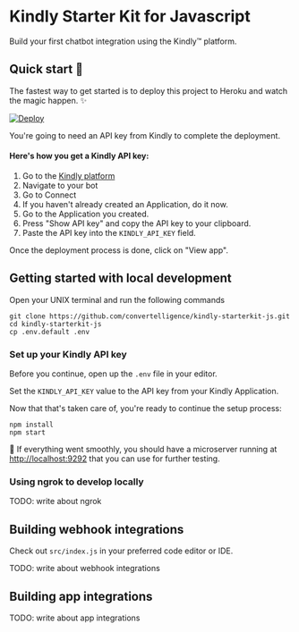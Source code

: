 # Kindly Starter Kit for Javascript

Build your first chatbot integration using the Kindly&trade; platform.

## Quick start :rocket:

The fastest way to get started is to deploy this project to Heroku and watch the magic happen. :sparkles:

[![Deploy](https://www.herokucdn.com/deploy/button.svg)](https://heroku.com/deploy?template=https://github.com/convertelligence/kindly-starterkit-js/tree/master)

You're going to need an API key from Kindly to complete the deployment.

#### Here's how you get a Kindly API key:

1. Go to the [Kindly platform](https://platform.convertelligence.com)
2. Navigate to your bot
3. Go to Connect
4. If you haven't already created an Application, do it now.
5. Go to the Application you created.
6. Press "Show API key" and copy the API key to your clipboard.
7. Paste the API key into the `KINDLY_API_KEY` field.

Once the deployment process is done, click on "View app".

## Getting started with local development

Open your UNIX terminal and run the following commands

```
git clone https://github.com/convertelligence/kindly-starterkit-js.git
cd kindly-starterkit-js
cp .env.default .env
```

### Set up your Kindly API key

Before you continue, open up the `.env` file in your editor.

Set the `KINDLY_API_KEY` value to the API key from your Kindly Application.

Now that that's taken care of, you're ready to continue the setup process:

```
npm install
npm start
```

:tada: If everything went smoothly, you should have a microserver running at
[http://localhost:9292](http://localhost:9292) that you can use for further testing.

### Using ngrok to develop locally

TODO: write about ngrok

## Building webhook integrations

Check out `src/index.js` in your preferred code editor or IDE.

TODO: write about webhook integrations

## Building app integrations

TODO: write about app integrations
